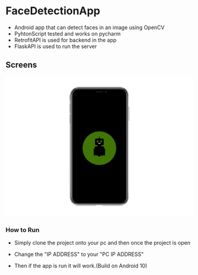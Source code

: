 # FaceDetectionApp
-  Android app that can detect faces in an image using OpenCV
-  PyhtonScript tested and works on pycharm 
-  RetrofitAPI is used for backend in the app
-  FlaskAPI is used to run the server

## Screens

![Image1](1.png)


### How to Run 

- Simply clone the project onto your pc and then once the project is open 
- Change the "IP ADDRESS" to your "PC IP ADDRESS"

- Then if the app is run it will work.(Build on Android 10)
